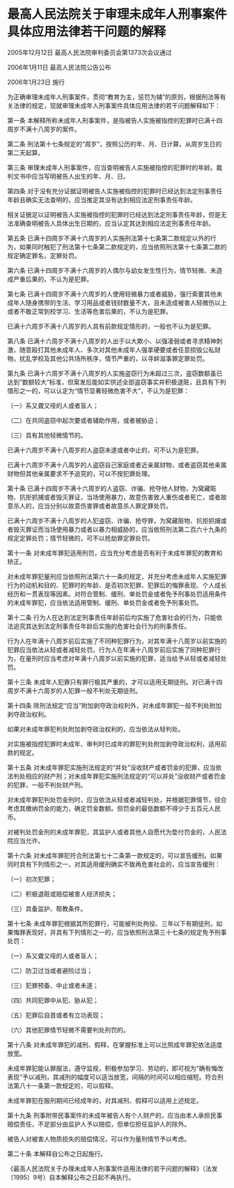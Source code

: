 # 最高人民法院关于审理未成年人刑事案件具体应用法律若干问题的解释

2005年12月12日 最高人民法院审判委员会第1373次会议通过

2006年1月11日 最高人民法院公告公布

2006年1月23日 施行

<!-- INFO END -->

为正确审理未成年人刑事案件，贯彻“教育为主，惩罚为辅”的原则，根据刑法等有关法律的规定，现就审理未成年人刑事案件具体应用法律的若干问题解释如下：

第一条 本解释所称未成年人刑事案件，是指被告人实施被指控的犯罪时已满十四周岁不满十八周岁的案件。

第二条 刑法第十七条规定的“周岁”，按照公历的年、月、日计算，从周岁生日的第二天起算。

第三条 审理未成年人刑事案件，应当查明被告人实施被指控的犯罪时的年龄。裁判文书中应当写明被告人出生的年、月、日。

第四条 对于没有充分证据证明被告人实施被指控的犯罪时已经达到法定刑事责任年龄且确实无法查明的，应当推定其没有达到相应法定刑事责任年龄。

相关证据足以证明被告人实施被指控的犯罪时已经达到法定刑事责任年龄，但是无法准确查明被告人具体出生日期的，应当认定其达到相应法定刑事责任年龄。

第五条 已满十四周岁不满十六周岁的人实施刑法第十七条第二款规定以外的行为，如果同时触犯了刑法第十七条第二款规定的，应当依照刑法第十七条第二款的规定确定罪名，定罪处罚。

第六条 已满十四周岁不满十六周岁的人偶尔与幼女发生性行为，情节轻微、未造成严重后果的，不认为是犯罪。

第七条 已满十四周岁不满十六周岁的人使用轻微暴力或者威胁，强行索要其他未成年人随身携带的生活、学习用品或者钱财数量不大，且未造成被害人轻微伤以上或者不敢正常到校学习、生活等危害后果的，不认为是犯罪。

已满十六周岁不满十八周岁的人具有前款规定情形的，一般也不认为是犯罪。

第八条 已满十六周岁不满十八周岁的人出于以大欺小、以强凌弱或者寻求精神刺激，随意殴打其他未成年人、多次对其他未成年人强拿硬要或者任意损毁公私财物，扰乱学校及其他公共场所秩序，情节严重的，以寻衅滋事罪定罪处罚。

第九条 已满十六周岁不满十八周岁的人实施盗窃行为未超过三次，盗窃数额虽已达到“数额较大”标准，但案发后能如实供述全部盗窃事实并积极退赃，且具有下列情形之一的，可以认定为“情节显著轻微危害不大”，不认为是犯罪：

（一）系又聋又哑的人或者盲人；

（二）在共同盗窃中起次要或者辅助作用，或者被胁迫；

（三）具有其他轻微情节的。

已满十六周岁不满十八周岁的人盗窃未遂或者中止的，可不认为是犯罪。

已满十六周岁不满十八周岁的人盗窃自己家庭或者近亲属财物，或者盗窃其他亲属财物但其他亲属要求不予追究的，可以不按犯罪处理。

第十条 已满十四周岁不满十六周岁的人盗窃、诈骗、抢夺他人财物，为窝藏赃物、抗拒抓捕或者毁灭罪证，当场使用暴力，故意伤害致人重伤或者死亡，或者故意杀人的，应当分别以故意伤害罪或者故意杀人罪定罪处罚。

已满十六周岁不满十八周岁的人犯盗窃、诈骗、抢夺罪，为窝藏赃物、抗拒抓捕或者毁灭罪证而当场使用暴力或者以暴力相威胁的，应当依照刑法第二百六十九条的规定定罪处罚；情节轻微的，可不以抢劫罪定罪处罚。

第十一条 对未成年罪犯适用刑罚，应当充分考虑是否有利于未成年罪犯的教育和矫正。

对未成年罪犯量刑应当依照刑法第六十一条的规定，并充分考虑未成年人实施犯罪行为的动机和目的、犯罪时的年龄、是否初次犯罪、犯罪后的悔罪表现、个人成长经历和一贯表现等因素。对符合管制、缓刑、单处罚金或者免予刑事处罚适用条件的未成年罪犯，应当依法适用管制、缓刑、单处罚金或者免予刑事处罚。

第十二条 行为人在达到法定刑事责任年龄前后均实施了危害社会的行为，只能依法追究其达到法定刑事责任年龄后实施的危害社会行为的刑事责任。

行为人在年满十八周岁前后实施了不同种犯罪行为，对其年满十八周岁以前实施的犯罪应当依法从轻或者减轻处罚。行为人在年满十八周岁前后实施了同种犯罪行为，在量刑时应当考虑对年满十八周岁以前实施的犯罪，适当给予从轻或者减轻处罚。

第十三条 未成年人犯罪只有罪行极其严重的，才可以适用无期徒刑。对已满十四周岁不满十六周岁的人犯罪一般不判处无期徒刑。

第十四条 除刑法规定“应当”附加剥夺政治权利外，对未成年罪犯一般不判处附加剥夺政治权利。

如果对未成年罪犯判处附加剥夺政治权利的，应当依法从轻判处。

对实施被指控犯罪时未成年、审判时已成年的罪犯判处附加剥夺政治权利，适用前款的规定。

第十五条 对未成年罪犯实施刑法规定的“并处”没收财产或者罚金的犯罪，应当依法判处相应的财产刑；对未成年罪犯实施刑法规定的“可以并处”没收财产或者罚金的犯罪，一般不判处财产刑。

对未成年罪犯判处罚金刑时，应当依法从轻或者减轻判处，并根据犯罪情节，综合考虑其缴纳罚金的能力，确定罚金数额。但罚金的最低数额不得少于五百元人民币。

对被判处罚金刑的未成年罪犯，其监护人或者其他人自愿代为垫付罚金的，人民法院应当允许。

第十六条 对未成年罪犯符合刑法第七十二条第一款规定的，可以宣告缓刑。如果同时具有下列情形之一，对其适用缓刑确实不致再危害社会的，应当宣告缓刑：

（一）初次犯罪；

（二）积极退赃或赔偿被害人经济损失；

（三）具备监护、帮教条件。

第十七条 未成年罪犯根据其所犯罪行，可能被判处拘役、三年以下有期徒刑，如果悔罪表现好，并具有下列情形之一的，应当依照刑法第三十七条的规定免予刑事处罚：

（一）系又聋又哑的人或者盲人；

（二）防卫过当或者避险过当；

（三）犯罪预备、中止或者未遂；

（四）共同犯罪中从犯、胁从犯；

（五）犯罪后自首或者有立功表现；

（六）其他犯罪情节轻微不需要判处刑罚的。

第十八条 对未成年罪犯的减刑、假释，在掌握标准上可以比照成年罪犯依法适度放宽。

未成年罪犯能认罪服法，遵守监规，积极参加学习、劳动的，即可视为“确有悔改表现”予以减刑，其减刑的幅度可以适当放宽，间隔的时间可以相应缩短。符合刑法第八十一条第一款规定的，可以假释。

未成年罪犯在服刑期间已经成年的，对其减刑、假释可以适用上述规定。

第十九条 刑事附带民事案件的未成年被告人有个人财产的，应当由本人承担民事赔偿责任，不足部分由监护人予以赔偿，但单位担任监护人的除外。

被告人对被害人物质损失的赔偿情况，可以作为量刑情节予以考虑。

第二十条 本解释自公布之日起施行。

《最高人民法院关于办理未成年人刑事案件适用法律的若干问题的解释》（法发〔1995〕9号）自本解释公布之日起不再执行。